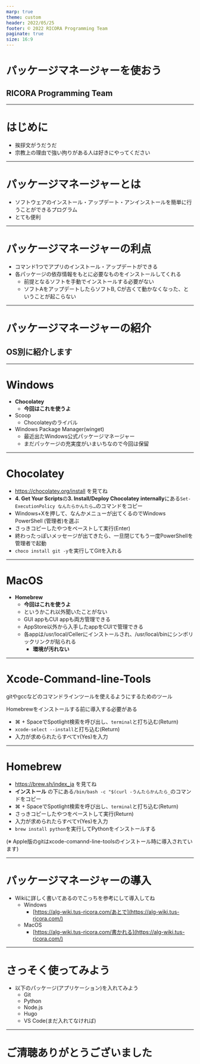 ```yaml
---
marp: true
theme: custom
header: 2022/05/25
footer: © 2022 RICORA Programming Team
paginate: true
size: 16:9
---
```


<!--_class: top-->

# パッケージマネージャーを使おう
## RICORA Programming Team

---

<!--_class: normal-->

# はじめに

- 挨拶文がうだうだ
- 宗教上の理由で強い拘りがある人は好きにやってください

---

<!--_class: normal-->

# パッケージマネージャーとは

- ソフトウェアのインストール・アップデート・アンインストールを簡単に行うことができるプログラム
- とても便利
  


---

<!--_class: normal-->

# パッケージマネージャーの利点

- コマンド1つでアプリのインストール・アップデートができる
- 各パッケージの依存情報をもとに必要なものをインストールしてくれる
  - 前提となるソフトを手動でインストールする必要がない
  - ソフトAをアップデートしたらソフトB, Cが古くて動かなくなった、ということが起こらない

---

<!--_class: top-->

# パッケージマネージャーの紹介
## OS別に紹介します

---

<!--_class: normal-->

# Windows
- **Chocolatey**
  - **今回はこれを使うよ**
- Scoop
  - Chocolateyのライバル
- Windows Package Manager(winget)
  - 最近出たWindows公式パッケージマネージャー
  - まだパッケージの充実度がいまいちなので今回は保留

---
<!--_class: normal-->

# Chocolatey

- https://chocolatey.org/install を見てね
- **4. Get Your Scripts**の**3. Install/Deploy Chocolatey internally**にある`Set-ExecutionPolicy なんたらかんたら…`のコマンドをコピー
- Windows+Xを押して、なんかメニューが出てくるのでWindows PowerShell (管理者)を選ぶ
- さっきコピーしたやつをペーストして実行(Enter)
- 終わったっぽいメッセージが出てきたら、一旦閉じてもう一度PowerShellを管理者で起動
- `choco install git -y`を実行してGitを入れる

---
<!--_class: normal-->

# MacOS

- **Homebrew**
  - **今回はこれを使うよ**
  - というかこれ以外聞いたことがない
  - GUI appもCUI appも両方管理できる
  - AppStore以外から入手したappをCUIで管理できる
  - 各appは/usr/local/Cellerにインストールされ、/usr/local/binにシンボリックリンクが貼られる
    - **環境が汚れない**
---
<!--_class: normal-->

# Xcode-Command-line-Tools

gitやgccなどのコマンドラインツールを使えるようにするためのツール

Homebrewをインストールする前に導入する必要がある

- ⌘ + SpaceでSpotlight検索を呼び出し、`terminal`と打ち込む(Return)
- `xcode-select --install`と打ち込む(Return)
- 入力が求められたらすべて`Y`(Yes)を入力

---

<!--=_class: normal-->

# Homebrew

- https://brew.sh/index_ja を見てね
- **インストール** の下にある`/bin/bash -c "$(curl -うんたらかんたら_`のコマンドをコピー
- ⌘ + SpaceでSpotlight検索を呼び出し、`terminal`と打ち込む(Return)
- さっきコピーしたやつをペーストして実行(Return)
- 入力が求められたらすべて`Y`(Yes)を入力
- `brew install python`を実行してPythonをインストールする

(※ Apple版のgitはxcode-comannd-line-toolsのインストール時に導入されています)

---

<!--_class: normal-->

# パッケージマネージャーの導入
- Wikiに詳しく書いてあるのでこっちを参考にして導入してね
  - Windows
    - [https://alg-wiki.tus-ricora.com/あとで](https://alg-wiki.tus-ricora.com/)
  - MacOS
    - [https://alg-wiki.tus-ricora.com/書かれる](https://alg-wiki.tus-ricora.com/)

---

<!--_class: normal-->

# さっそく使ってみよう
- 以下のパッケージ(アプリケーション)を入れてみよう
  - Git
  - Python
  - Node.js
  - Hugo
  - VS Code(まだ入れてなければ)

---

<!--_class: final-->

# ご清聴ありがとうございました
